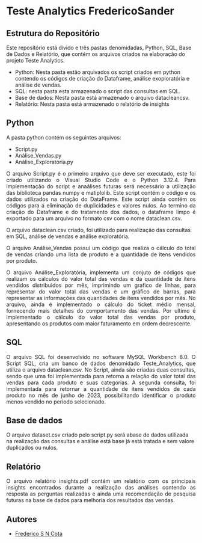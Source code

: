 # Teste Analytics FredericoSander

## Estrutura do Repositório

Este repositório está divido e três pastas denomidadas, Python, SQL, Base de Dados e Relatório, que contém os arquivos criados na elaboração do projeto Teste Analytics.

- Python: Nesta pasta estão arquivados os script criados em python contendo os códigos de criação do Dataframe, análise exoploratória e análise de vendas.
- SQL: nesta pasta esta armazenado o script das consultas em SQL.
- Base de dados: Nesta pasta está armazenado o arquivo datacleancsv.
- Relatório: Nesta pasta está armazenado o relatório de insights

## Python
A pasta python contém os seguintes arquivos:

- Script.py
- Análise_Vendas.py
- Análise_Exploratória.py

<p align="justify">O arquivo Script.py é o primeiro arquivo que deve ser executado, este foi criado utilizando o Visual Studio Code e o Python 3.12.4.
Para implementação do script e anaálises futuras será necessário a utilização das biblioteca pandas numpy e matiplolib. Este script contém o código e os dados utilizados na criação do DataFrame. Este script ainda contém os códigos para a eliminação de duplicidades e valores nulos. Ao termino da criação do Dataframe e do tratamento dos dados, o dataframe limpo é exportado para um arquivo no formato csv com o nome dataclean.csv.</P>

O arquivo dataclean.csv criado, foi utilizado para realização das consultas em SQL, análise de vendas e análise exploratória.

<p align="justify">O arquivo Análise_Vendas possui um código que realiza o cálculo do total de vendas criando uma lista de produto e a quantidade de itens vendidos por produto.</P>  

<p align="justify">O arquivo Análise_Exploratória, implementa um conjuto de códigos que realizam os cálculos do valor total das vendas e da quantidade de itens vendidos distribuidos por mês, imprimindo um grafico de linhas, para representar do valor total das vendas e um gráfico de barras, para representar as informações das quantidades de itens vendidos por mês. No arquivo, ainda é implementado o cálculo do ticket médio mensal, fornecendo mais detalhes do comportamento das vendas. Por ultimo é implementado o cálculo do valor total das vendas por produto, apresentando os produtos com maior faturamento em ordem decrescente.</P>

## SQL
<p align="justify">O arquivo SQL foi desenvolvido no software MySQL Workbench 8.0. O Script SQL, cria um banco de dados denomidado Teste_Analytics, que utiliza o arquivo dataclean.csv. No Script, ainda são criadas duas consultas, sendo que uma foi implementada para retorna a relação do valor total das vendas para cada produto e suas categorias. A segunda consulta, foi implementada para retornar a quantidade de itens vendidos de cada produto no mês de junho de 2023, possibilitando identificar o produto menos vendido no período selecionado.</P>

## Base de dados
O arquivo dataset.csv criado pelo script.py será abase de dados utilizada na realização das consultas e análise está base já está tratada e sem valore duplicados ou nulos.

## Relatório
<p align="justify">O arquivo relatório insights.pdf contém um relatório com os principais insights encontrados durante a realização das análises contendo as resposta as perguntas realizadas e ainda uma recomendação de pesquisa futuras na base de dados para melhoria dos resultados das vendas.</p>

## Autores
- [Frederico S N Cota](https://github.com/FredericoSander)